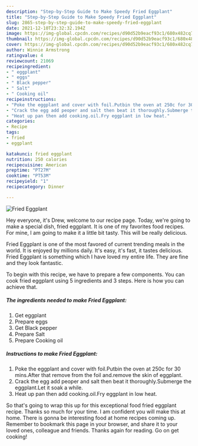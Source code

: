 ```yaml
---
description: "Step-by-Step Guide to Make Speedy Fried Eggplant"
title: "Step-by-Step Guide to Make Speedy Fried Eggplant"
slug: 2865-step-by-step-guide-to-make-speedy-fried-eggplant
date: 2021-12-10T23:32:32.194Z
image: https://img-global.cpcdn.com/recipes/d90d52b9eacf93c1/680x482cq70/fried-eggplant-recipe-main-photo.jpg
thumbnail: https://img-global.cpcdn.com/recipes/d90d52b9eacf93c1/680x482cq70/fried-eggplant-recipe-main-photo.jpg
cover: https://img-global.cpcdn.com/recipes/d90d52b9eacf93c1/680x482cq70/fried-eggplant-recipe-main-photo.jpg
author: Winnie Armstrong
ratingvalue: 4
reviewcount: 21069
recipeingredient:
- " eggplant"
- " eggs"
- " Black pepper"
- " Salt"
- " Cooking oil"
recipeinstructions:
- "Poke the eggplant and cover with foil.Putbin the oven at 250c for 30 mins.After that remove from the foil and.remove the skin of eggplant."
- "Crack the egg add peoper and salt then beat it thoroughly.Submerge the eggplant.Let it soak a while."
- "Heat up pan then add cooking.oil.Fry eggplant in low heat."
categories:
- Recipe
tags:
- fried
- eggplant

katakunci: fried eggplant 
nutrition: 250 calories
recipecuisine: American
preptime: "PT27M"
cooktime: "PT53M"
recipeyield: "1"
recipecategory: Dinner

---
```



![Fried Eggplant](https://img-global.cpcdn.com/recipes/d90d52b9eacf93c1/680x482cq70/fried-eggplant-recipe-main-photo.jpg)

Hey everyone, it's Drew, welcome to our recipe page. Today, we're going to make a special dish, fried eggplant. It is one of my favorites food recipes. For mine, I am going to make it a little bit tasty. This will be really delicious.



Fried Eggplant is one of the most favored of current trending meals in the world. It is enjoyed by millions daily. It's easy, it's fast, it tastes delicious. Fried Eggplant is something which I have loved my entire life. They are fine and they look fantastic.


To begin with this recipe, we have to prepare a few components. You can cook fried eggplant using 5 ingredients and 3 steps. Here is how you can achieve that.

<!--inarticleads1-->

##### The ingredients needed to make Fried Eggplant:

1. Get  eggplant
1. Prepare  eggs
1. Get  Black pepper
1. Prepare  Salt
1. Prepare  Cooking oil




<!--inarticleads2-->

##### Instructions to make Fried Eggplant:

1. Poke the eggplant and cover with foil.Putbin the oven at 250c for 30 mins.After that remove from the foil and.remove the skin of eggplant.
1. Crack the egg add peoper and salt then beat it thoroughly.Submerge the eggplant.Let it soak a while.
1. Heat up pan then add cooking.oil.Fry eggplant in low heat.




So that's going to wrap this up for this exceptional food fried eggplant recipe. Thanks so much for your time. I am confident you will make this at home. There is gonna be interesting food at home recipes coming up. Remember to bookmark this page in your browser, and share it to your loved ones, colleague and friends. Thanks again for reading. Go on get cooking!
